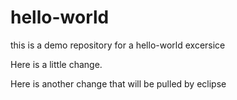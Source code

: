# hello-world
this is a demo repository for a hello-world excersice

Here is a little change.

Here is another change that will be pulled by eclipse
